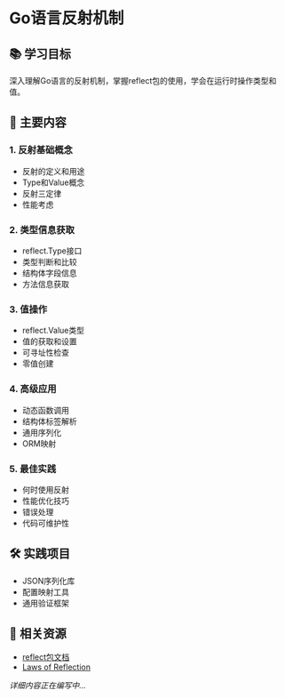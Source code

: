# Go语言反射机制

## 📚 学习目标
深入理解Go语言的反射机制，掌握reflect包的使用，学会在运行时操作类型和值。

## 🎯 主要内容

### 1. 反射基础概念
- 反射的定义和用途
- Type和Value概念
- 反射三定律
- 性能考虑

### 2. 类型信息获取
- reflect.Type接口
- 类型判断和比较
- 结构体字段信息
- 方法信息获取

### 3. 值操作
- reflect.Value类型
- 值的获取和设置
- 可寻址性检查
- 零值创建

### 4. 高级应用
- 动态函数调用
- 结构体标签解析
- 通用序列化
- ORM映射

### 5. 最佳实践
- 何时使用反射
- 性能优化技巧
- 错误处理
- 代码可维护性

## 🛠️ 实践项目
- JSON序列化库
- 配置映射工具
- 通用验证框架

## 📖 相关资源
- [reflect包文档](https://golang.org/pkg/reflect/)
- [Laws of Reflection](https://blog.golang.org/laws-of-reflection)

*详细内容正在编写中...*
